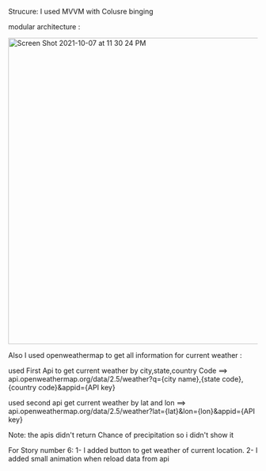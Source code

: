
Strucure: 
I used MVVM with Colusre binging

modular architecture : 


<img width="619" alt="Screen Shot 2021-10-07 at 11 30 24 PM" src="https://user-images.githubusercontent.com/20203547/136465005-a260e739-d95f-47c9-9f56-8a0274aedd51.png">

Also I used openweathermap to get all information for current weather : 

used First Api to get current weather by city,state,country Code ==> api.openweathermap.org/data/2.5/weather?q={city name},{state code},{country code}&appid={API key}

used second api get current weather by lat and lon ==> api.openweathermap.org/data/2.5/weather?lat={lat}&lon={lon}&appid={API key}

Note: the apis didn't return Chance of precipitation so i didn't show it

For Story number 6: 
1- I added button to get weather of current location.
2- I added small animation when reload data from api
